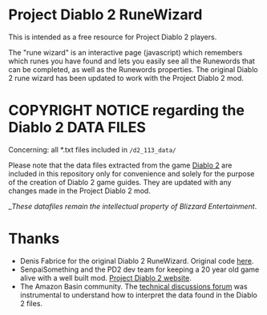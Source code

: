 Project Diablo 2 RuneWizard
===========================

This is intended as a free resource for Project Diablo 2 players.

The "rune wizard" is an interactive page (javascript) which remembers which runes you have found and lets you easily see all the Runewords that can be completed, as well as the Runewords properties. The original Diablo 2 rune wizard has been updated to work with the Project Diablo 2 mod.


COPYRIGHT NOTICE regarding the Diablo 2 DATA FILES
==================================================

Concerning: all *.txt files included in `/d2_113_data/`

Please note that the data files extracted from the game [Diablo 2](https://us.shop.battle.net/en-us/family/diablo-ii) are included in this repository only for convenience and solely for the purpose of the creation of Diablo 2 game guides. They are updated with any changes made in the Project Diablo 2 mod.

__These datafiles remain the intellectual property of _Blizzard Entertainment__.


Thanks
======

* Denis Fabrice for the original Diablo 2 RuneWizard. Original code [here](https://github.com/fabd/diablo2).
* SenpaiSomething and the PD2 dev team for keeping a 20 year old game alive with a well built mod. [Project Diablo 2 website](https://www.projectdiablo2.com/).
* The Amazon Basin community. The [technical discussions forum](https://www.theamazonbasin.com/forums/index.php?/forums/forum/501-diablo-ii/) was instrumental to understand how to interpret the data found in the Diablo 2 files.
